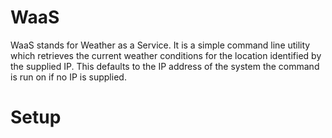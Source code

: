 WaaS
====

WaaS stands for Weather as a Service. It is a simple command line utility
which retrieves the current weather conditions for the location identified
by the supplied IP. This defaults to the IP address of the system the
command is run on if no IP is supplied.

Setup
=====
